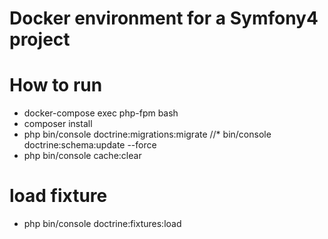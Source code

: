 Docker environment for a Symfony4 project
==================================

# How to run
* docker-compose exec php-fpm bash
* composer install
* php bin/console doctrine:migrations:migrate
//* bin/console doctrine:schema:update --force
* php bin/console cache:clear

# load fixture
* php bin/console doctrine:fixtures:load